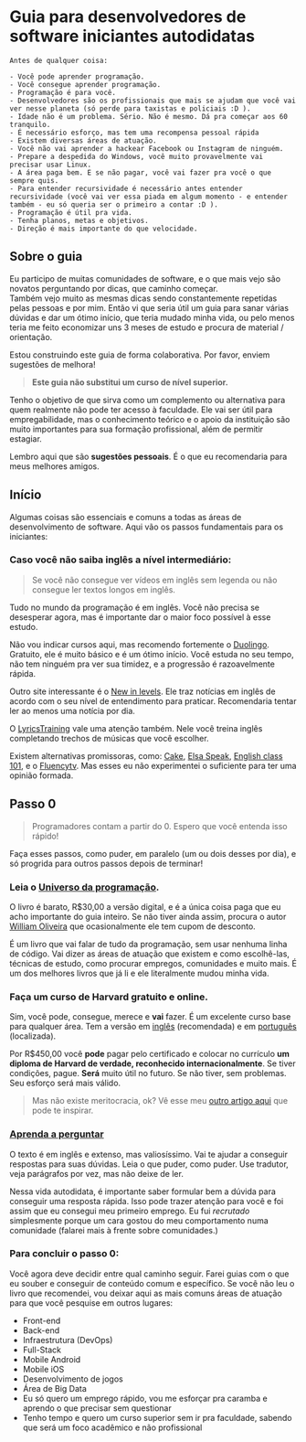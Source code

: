 # Guia para desenvolvedores de software iniciantes autodidatas

```text
Antes de qualquer coisa:

- Você pode aprender programação.
- Você consegue aprender programação.
- Programação é para você.
- Desenvolvedores são os profissionais que mais se ajudam que você vai ver nesse planeta (só perde para taxistas e policiais :D ).
- Idade não é um problema. Sério. Não é mesmo. Dá pra começar aos 60 tranquilo.
- É necessário esforço, mas tem uma recompensa pessoal rápida
- Existem diversas áreas de atuação.
- Você não vai aprender a hackear Facebook ou Instagram de ninguém.
- Prepare a despedida do Windows, você muito provavelmente vai precisar usar Linux.
- A área paga bem. E se não pagar, você vai fazer pra você o que sempre quis.
- Para entender recursividade é necessário antes entender recursividade (você vai ver essa piada em algum momento - e entender também - eu só queria ser o primeiro a contar :D ).
- Programação é útil pra vida.
- Tenha planos, metas e objetivos.
- Direção é mais importante do que velocidade.
```

## Sobre o guia
Eu participo de muitas comunidades de software, e o que mais vejo são novatos perguntando por dicas, que caminho começar.  
Também vejo muito as mesmas dicas sendo constantemente repetidas pelas pessoas e por mim. Então vi que seria útil um guia para sanar várias dúvidas e dar um ótimo início, que teria mudado minha vida, ou pelo menos teria me feito economizar uns 3 meses de estudo e procura de material / orientação.

Estou construindo este guia de forma colaborativa. Por favor, enviem sugestões de melhora!

> **Este guia não substitui um curso de nível superior.**

Tenho o objetivo de que sirva como um complemento ou alternativa para quem realmente não pode ter acesso à faculdade.
Ele vai ser útil para empregabilidade, mas o conhecimento teórico e o apoio da instituição são muito importantes para sua formação profissional, além de permitir estagiar.

Lembro aqui que são **sugestões pessoais**. É o que eu recomendaria para meus melhores amigos.

## Início
Algumas coisas são essenciais e comuns a todas as áreas de desenvolvimento de software. Aqui vão os passos fundamentais para os iniciantes:

### Caso você não saiba inglês a nível intermediário:
> Se você não consegue ver vídeos em inglês sem legenda ou não consegue ler textos longos em inglês.

Tudo no mundo da programação é em inglês. Você não precisa se desesperar agora, mas é importante dar o maior foco possível à esse estudo.

Não vou indicar cursos aqui, mas recomendo fortemente o [Duolingo](https://pt.duolingo.com/). Gratuito, ele é muito básico e é um ótimo início. Você estuda no seu tempo, não tem ninguém pra ver sua timidez, e a progressão é razoavelmente rápida.

Outro site interessante é o [New in levels](https://www.newsinlevels.com/). Ele traz notícias em inglês de acordo com o seu nível de entendimento para praticar. Recomendaria tentar ler ao menos uma notícia por dia.

O [LyricsTraining](https://lyricstraining.com/) vale uma atenção também. Nele você treina inglês completando trechos de músicas que você escolher.

Existem alternativas promissoras, como: [Cake](https://mycake.me/), [Elsa Speak](https://elsaspeak.com/en/), [English class 101](https://www.facebook.com/watch/live/?v=257526708781687&ref=watch_permalink), e o [Fluencytv](https://www.fluencytv.com/linguagem/ingles). Mas esses eu não experimentei o suficiente para ter uma opinião formada.

## Passo 0
>Programadores contam a partir do 0. Espero que você entenda isso rápido!

Faça esses passos, como puder, em paralelo (um ou dois desses por dia), e só progrida para outros passos depois de terminar!

### Leia o [Universo da programação](https://www.casadocodigo.com.br/products/livro-universo-programacao).

O livro é barato, R$30,00 a versão digital, e é a única coisa paga que eu acho importante do guia inteiro. Se não tiver ainda assim, procura o autor [William Oliveira](https://woliveiras.com.br/) que ocasionalmente ele tem cupom de desconto.  

É um livro que vai falar de tudo da programação, sem usar nenhuma linha de código. Vai dizer as áreas de atuação que existem e como escolhê-las, técnicas de estudo, como procurar empregos, comunidades e muito mais. É um dos melhores livros que já li e ele literalmente mudou minha vida.
### Faça um curso de Harvard gratuito e online.

Sim, você pode, consegue, merece e **vai** fazer. É um excelente curso base para qualquer área. Tem a versão em [inglês](https://www.edx.org/course/cs50s-introduction-to-computer-science) (recomendada) e em [português](https://fundacao-estudar.myedools.com/cc50-o-curso-de-ciencia-da-computacao-de-harvard?utm_campaign=cc50_link_de_acesso_-_inscritos_na_lp_bug&utm_medium=email&utm_source=RD+Station) (localizada).

Por R$450,00 você **pode** pagar pelo certificado e colocar no currículo **um diploma de Harvard de verdade, reconhecido internacionalmente**. Se tiver condições, pague. **Será** muito útil no futuro. Se não tiver, sem problemas. Seu esforço será mais válido.
> Mas não existe meritocracia, ok? Vê esse meu [outro artigo aqui](https://spinnerzl.wordpress.com/2020/06/19/sempre-e-tempo-de-se-aprimorar/) que pode te inspirar.

### [Aprenda a perguntar](http://www.catb.org/esr/faqs/smart-questions.html)

O texto é em inglês e extenso, mas valiosíssimo. Vai te ajudar a conseguir respostas para suas dúvidas. Leia o que puder, como puder. Use tradutor, veja parágrafos por vez, mas não deixe de ler.

Nessa vida autodidata, é importante saber formular bem a dúvida para conseguir uma resposta rápida. Isso pode trazer atenção para você e foi assim que eu consegui meu primeiro emprego. Eu fui _recrutado_ simplesmente porque um cara gostou do meu comportamento numa comunidade (falarei mais à frente sobre comunidades.)

### Para concluir o passo 0:

Você agora deve decidir entre qual caminho seguir. Farei guias com o que eu souber e conseguir de conteúdo comum e específico. Se você não leu o livro que recomendei, vou deixar aqui as mais comuns áreas de atuação para que você pesquise em outros lugares:

- Front-end
- Back-end
- Infraestrutura (DevOps)
- Full-Stack
- Mobile Android
- Mobile iOS
- Desenvolvimento de jogos
- Área de Big Data
- Eu só quero um emprego rápido, vou me esforçar pra caramba e aprendo o que precisar sem questionar
- Tenho tempo e quero um curso superior sem ir pra faculdade, sabendo que será um foco acadêmico e não profissional
